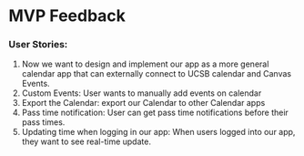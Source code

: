 # MVP Feedback

### User Stories: 
1. Now we want to design and implement our app as a more general calendar app that can externally connect to UCSB calendar and Canvas Events.
2. Custom Events: User wants to manually add events on calendar
3. Export the Calendar: export our Calendar to other Calendar apps
4. Pass time notification: User can get pass time notifications before their pass times.
5. Updating time when logging in our app: When users logged into our app, they want to see real-time update. 

